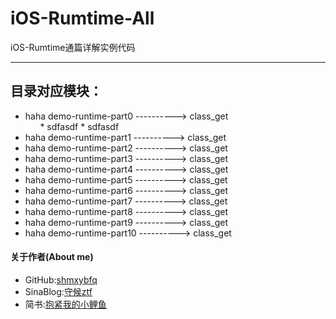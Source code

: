 # iOS-Rumtime-All
iOS-Rumtime通篇详解实例代码
___

## 目录对应模块：  
 > 
 * haha demo-runtime-part0 ----------> class_get<br/>
        * sdfasdf
        * sdfasdf        
 * haha demo-runtime-part1 ----------> class_get
 * haha demo-runtime-part2 ----------> class_get
 * haha demo-runtime-part3 ----------> class_get
 * haha demo-runtime-part4 ----------> class_get
 * haha demo-runtime-part5 ----------> class_get
 * haha demo-runtime-part6 ----------> class_get
 * haha demo-runtime-part7 ----------> class_get
 * haha demo-runtime-part8 ----------> class_get
 * haha demo-runtime-part9 ----------> class_get
 * haha demo-runtime-part10 ----------> class_get
 
 


#### 关于作者(About me)
* GitHub:[shmxybfq](https://github.com/shmxybfq "shmxybfq's github")
* SinaBlog:[守候ztf](http://blog.sina.com.cn/u/3481024997 "shmxybfq's sinablog")
* 简书:[抱紧我的小鲤鱼](http://www.jianshu.com/u/8c1cc9143ec6)


